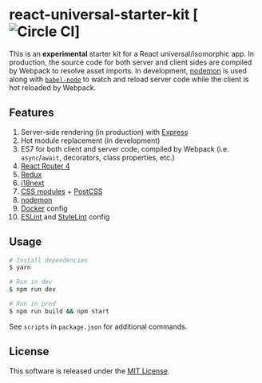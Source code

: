 # react-universal-starter-kit [![Circle CI](https://circleci.com/gh/andrewscwei/react-universal-starter-kit/tree/master.svg?style=svg)]

This is an **experimental** starter kit for a React universal/isomorphic app. In production, the source code for both server and client sides are compiled by Webpack to resolve asset imports. In development, [nodemon](https://github.com/remy/nodemon) is used along with [`babel-node`](https://babeljs.io/docs/usage/cli/#babel-node) to watch and reload server code while the client is hot reloaded by Webpack.

## Features

1. Server-side rendering (in production) with [Express](https://expressjs.com/)
2. Hot module replacement (in development)
3. ES7 for both client and server code, compiled by Webpack (i.e. `async`/`await`, decorators, class properties, etc.)
4. [React Router 4](https://reacttraining.com/react-router/)
5. [Redux](https://redux.js.org/introduction)
6. [i18next](https://www.i18next.com/)
7. [CSS modules](https://github.com/css-modules/css-modules) + [PostCSS](http://postcss.org/)
8. [nodemon](https://github.com/remy/nodemon)
9. [Docker](https://docker.com) config
10. [ESLint](https://eslint.org/) and [StyleLint](https://stylelint.io/) config

## Usage

```sh
# Install dependencies
$ yarn

# Run in dev
$ npm run dev

# Run in prod
$ npm run build && npm start
```

See `scripts` in `package.json` for additional commands.

## License

This software is released under the [MIT License](http://opensource.org/licenses/MIT).